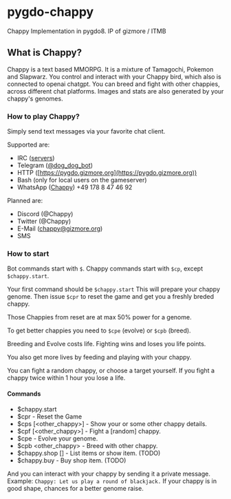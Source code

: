 # pygdo-chappy

Chappy Implementation in pygdo8. IP of gizmore / ITMB


## What is Chappy?

Chappy is a text based MMORPG. It is a mixture of Tamagochi, Pokemon and Slapwarz.
You control and interact with your Chappy bird, which also is connected to openai chatgpt.
You can breed and fight with other chappies, across different chat platforms.
Images and stats are also generated by your chappy's genomes.


### How to play Chappy?

Simply send text messages via your favorite chat client.

Supported are:

- IRC ([servers](./DOCS/09_IRC.md))
- Telegram ([@dog_dog_bot](https://t.me/gdo_dog_bot))
- HTTP ([https://pygdo.gizmore.org](https://pygdo.gizmore.org))
- Bash (only for local users on the gameserver)
- WhatsApp ([Chappy](https://wa.me/491788474692)) +49 178 8 47 46 92

Planned are:

- Discord (@Chappy) 
- Twitter (@Chappy)
- E-Mail (chappy@gizmore.org)
- SMS

### How to start

Bot commands start with `$`. Chappy commands start with `$cp`, except `$chappy.start`.

Your first command should be `$chappy.start`
This will prepare your chappy genome.
Then issue `$cpr` to reset the game and get you a freshly breded chappy.

Those Chappies from reset are at max 50% power for a genome.

To get better chappies you need to `$cpe` (evolve) or `$cpb` (breed).

Breeding and Evolve costs life.
Fighting wins and loses you life points.

You also get more lives by feeding and playing with your chappy.

You can fight a random chappy, or choose a target yourself.
If you fight a chappy twice within 1 hour you lose a life.

#### Commands

- $chappy.start
- $cpr - Reset the Game
- $cps [<other_chappy>] - Show your or some other chappy details.
- $cpf [<other_chappy>] - Fight a [random] chappy.
- $cpe - Evolve your genome.
- $cpb <other_chappy> - Breed with other chappy.
- $chappy.shop [<item>] - List items or show item. (TODO)
- $chappy.buy <item> - Buy shop item. (TODO)

And you can interact with your chappy by sending it a private message.
Example: `Chappy: Let us play a round of blackjack.`
If your chappy is in good shape, chances for a better genome raise.
